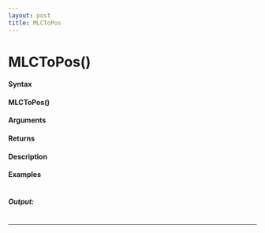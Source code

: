 ```yaml
---
layout: post
title: MLCToPos
---
```


# MLCToPos()


#### Syntax

#### MLCToPos()

#### Arguments

#### Returns

#### Description

#### Examples

```

```

##### Output:

```

```

---
